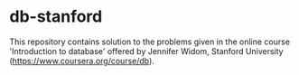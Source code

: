 db-stanford
===========

This repository contains solution to the problems given in the online course 'Introduction to database' offered by Jennifer Widom, Stanford University (https://www.coursera.org/course/db). 
